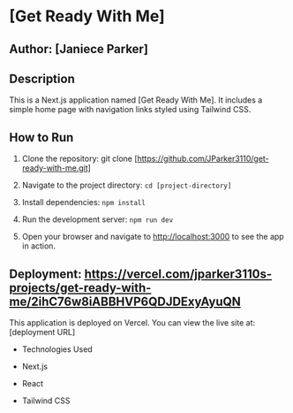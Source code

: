 # [Get Ready With Me]



## Author: [Janiece Parker]



## Description 

 

This is a Next.js application named [Get Ready With Me]. It includes a simple home page with navigation links styled using Tailwind CSS.



## How to Run



1. Clone the repository: git clone [https://github.com/JParker3110/get-ready-with-me.git]

2. Navigate to the project directory: `cd [project-directory]`

3. Install dependencies: `npm install`

4. Run the development server: `npm run dev`

5. Open your browser and navigate to [http://localhost:3000](http://localhost:3000) to see the app in action.



## Deployment: https://vercel.com/jparker3110s-projects/get-ready-with-me/2ihC76w8iABBHVP6QDJDExyAyuQN



This application is deployed on Vercel. You can view the live site at: [deployment URL]



- Technologies Used

- Next.js

- React

- Tailwind CSS

